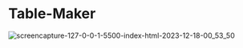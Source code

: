 # Table-Maker

![screencapture-127-0-0-1-5500-index-html-2023-12-18-00_53_50](https://github.com/Krisheditz03/Table-Maker/assets/135522095/79d8aa16-10cc-41d1-a81f-b97af7d36434)
